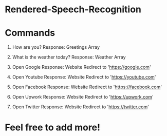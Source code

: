 # Rendered-Speech-Recognition
# Commands
1. How are you?
Response: Greetings Array

2. What is the weather today?
Response: Weather Array

3. Open Google
Response: Website Redirect to 'https://google.com'

4. Open Youtube
Response: Website Redirect to 'https://youtube.com'

5. Open Facebook
Response: Website Redirect to 'https://facebook.com'

6. Open Upwork
Response: Website Redirect to 'https://upwork.com'

7. Open Twitter
Response: Website Redirect to 'https://twitter.com'

# Feel free to add more!
